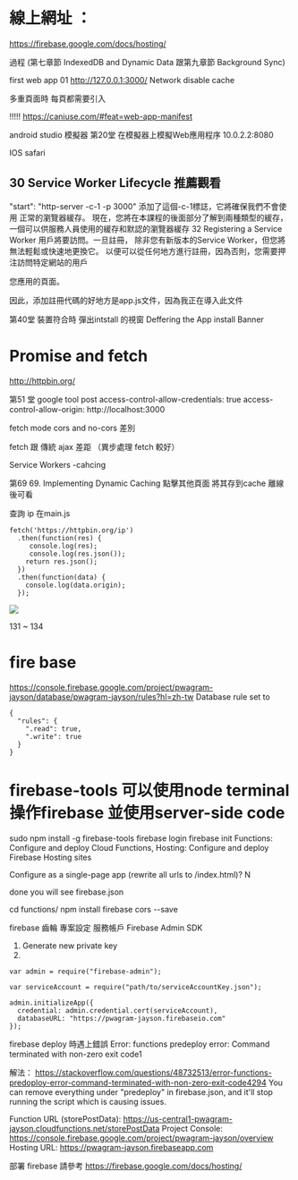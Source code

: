 # 線上網址 ：
https://firebase.google.com/docs/hosting/

過程 (第七章節 IndexedDB and Dynamic Data 跟第九章節 Background Sync)


first web app
01 
http://127.0.0.1:3000/
Network disable cache


多重頁面時 每頁都需要引入
<link rel="manifest" href="/manifest.json">

!!!!!
https://caniuse.com/#feat=web-app-manifest

android studio 模擬器
第20堂 在模擬器上模擬Web應用程序
10.0.2.2:8080


IOS safari
  <meta name="apple-mobile-web-app-capable" content="yes">
  <meta name="apple-mobile-web-status-bar-style" content="black">
  <meta name="apple-mobile-web-app-title" content="PWAGram">
  <link rel="apple-touch-icon" href="/src/images/icons/app-icon-144x144.png" sizes="144x144">
  <meta name="msapplication-TileImage" content="/src/images/icons/app-icon-144x144.png">
  <meta name="msapplication-TileColor" content="#fff">
  <meta name="theme-color" content="#3f51b5">

 ##  30 Service Worker Lifecycle 推薦觀看

"start": "http-server -c-1 -p 3000"
添加了這個-c-1標誌，它將確保我們不會使用  正常的瀏覽器緩存。
現在，您將在本課程的後面部分了解到兩種類型的緩存，一個可以供服務人員使用的緩存和默認的瀏覽器緩存
32 Registering a Service Worker
用戶將要訪問。一旦註冊，
除非您有新版本的Service Worker，但您將無法輕鬆或快速地更換它。
以便可以從任何地方進行註冊，因為否則，您需要押注訪問特定網站的用戶

您應用的頁面。

因此，添加註冊代碼的好地方是app.js文件，因為我正在導入此文件


第40堂 裝置符合時 彈出intstall 的視窗
Deffering the App install Banner



# Promise and fetch
http://httpbin.org/

第51 堂 
google tool post 
access-control-allow-credentials: true
access-control-allow-origin: http://localhost:3000

fetch     mode cors and no-cors 差別

fetch 跟 傳統 ajax 差距 （異步處理 fetch 較好）


Service Workers -cahcing

第69
69. Implementing Dynamic Caching
點擊其他頁面 將其存到cache 離線後可看

查詢 ip 在main.js
```
fetch('https://httpbin.org/ip')
  .then(function(res) {
     console.log(res);
     console.log(res.json());
    return res.json();
  })
  .then(function(data) {
    console.log(data.origin);
  });
```
<!-- ![](https://i.ytimg.com/vi/tVIUQHbj6cg/hqdefault.jpg) -->


![](https://i.ytimg.com/vi/tVIUQHbj6cg/hqdefault.jpg)


131 ~ 134  
# fire base 
https://console.firebase.google.com/project/pwagram-jayson/database/pwagram-jayson/rules?hl=zh-tw
Database rule  set to 
```
{
  "rules": {
    ".read": true,
    ".write": true
  }
}
```

# firebase-tools 可以使用node terminal  操作firebase 並使用server-side code
sudo npm install -g firebase-tools
firebase login
firebase init
Functions: Configure and deploy Cloud Functions, 
Hosting: Configure and deploy Firebase Hosting sites

Configure as a single-page app (rewrite all urls to /index.html)? N

done you will see firebase.json

cd functions/
npm install firebase cors --save

firebase  齒輪 專案設定 服務帳戶 Firebase Admin SDK

1. Generate new private key
2. 
```
var admin = require("firebase-admin");

var serviceAccount = require("path/to/serviceAccountKey.json");

admin.initializeApp({
  credential: admin.credential.cert(serviceAccount),
  databaseURL: "https://pwagram-jayson.firebaseio.com"
});

```
firebase deploy 時遇上錯誤 
Error: functions predeploy error: Command terminated with non-zero exit code1

解法：
https://stackoverflow.com/questions/48732513/error-functions-predoploy-error-command-terminated-with-non-zero-exit-code4294
You can remove everything under "predeploy" in firebase.json, and it'll stop running the script which is causing issues.

Function URL (storePostData): https://us-central1-pwagram-jayson.cloudfunctions.net/storePostData
Project Console: https://console.firebase.google.com/project/pwagram-jayson/overview
Hosting URL: https://pwagram-jayson.firebaseapp.com

部署 firebase 請參考
https://firebase.google.com/docs/hosting/